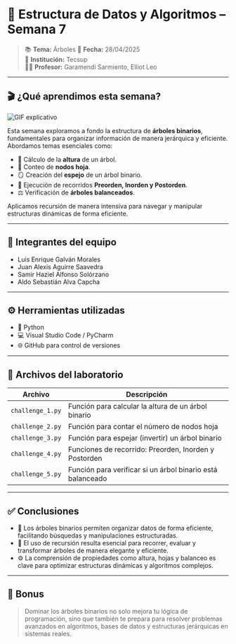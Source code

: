# 🌳 Estructura de Datos y Algoritmos – Semana 7

> 📚 **Tema:** Árboles
> 📅 **Fecha:** 28/04/2025  
> 🏫 **Institución:** Tecsup  
> 👨‍🏫 **Profesor:** Garamendi Sarmiento, Elliot Leo

---

## 🎬 ¿Qué aprendimos esta semana?

![GIF explicativo](https://media.giphy.com/media/v1.Y2lkPTc5MGI3NjExZ2MwYWZkZ3o2bDRmb2NtcXh3aTcxdzdwY3pxbnR3MGZ1MWR5enQzMSZlcD12MV9naWZzX3NlYXJjaCZjdD1n/RJzm826vu7WbJvBtxX/giphy.gif)

Esta semana exploramos a fondo la estructura de **árboles binarios**, fundamentales para organizar información de manera jerárquica y eficiente. Abordamos temas esenciales como:

- 📏 Cálculo de la **altura** de un árbol.
- 🍃 Conteo de **nodos hoja**.
- 🪞 Creación del **espejo** de un árbol binario.
- 🔄 Ejecución de recorridos **Preorden, Inorden y Postorden**.
- ⚖️ Verificación de **árboles balanceados**.

Aplicamos recursión de manera intensiva para navegar y manipular estructuras dinámicas de forma eficiente.

---

## 👥 Integrantes del equipo

- Luis Enrique Galván Morales  
- Juan Alexis Aguirre Saavedra  
- Samir Haziel Alfonso Solórzano  
- Aldo Sebastián Alva Capcha

---

## ⚙️ Herramientas utilizadas

- 🐍 Python  
- 💻 Visual Studio Code / PyCharm  
- 🌐 GitHub para control de versiones

---

## 📂 Archivos del laboratorio

| Archivo                        | Descripción                                                   |
|---------------------------------|---------------------------------------------------------------|
| `challenge_1.py`                | Función para calcular la altura de un árbol binario           |
| `challenge_2.py`                | Función para contar el número de nodos hoja                   |
| `challenge_3.py`                | Función para espejar (invertir) un árbol binario              |
| `challenge_4.py`                | Funciones de recorrido: Preorden, Inorden y Postorden         |
| `challenge_5.py`                | Función para verificar si un árbol binario está balanceado    |

---

## ✅ Conclusiones

- 🌳 Los árboles binarios permiten organizar datos de forma eficiente, facilitando búsquedas y manipulaciones estructuradas.
- 🔄 El uso de recursión resulta esencial para recorrer, evaluar y transformar árboles de manera elegante y eficiente.
- ⚙️ La comprensión de propiedades como altura, hojas y balanceo es clave para optimizar estructuras dinámicas y algoritmos complejos.

---

## 🚀 Bonus

> Dominar los árboles binarios no solo mejora tu lógica de programación, sino que también te prepara para resolver problemas avanzados en algoritmos, bases de datos y estructuras jerárquicas en sistemas reales.

